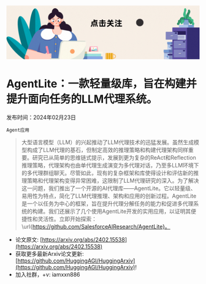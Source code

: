 ![](https://raw.githubusercontent.com/HuggingAGI/HuggingArxiv/main/imgs/follow2.gif)
# AgentLite：一款轻量级库，旨在构建并提升面向任务的LLM代理系统。
发布时间：2024年02月23日

`Agent应用`
> 大型语言模型（LLM）的兴起推动了LLM代理技术的迅猛发展。虽然生成模型构成了LLM代理的基石，但制定高效的推理策略和构建代理架构同样重要。研究已从简单的思维链式提示，发展到更为复杂的ReAct和Reflection推理策略，代理架构也由单代理生成演变为多代理对话，乃至多LLM环境下的多代理群组聊天。尽管如此，现有的复杂框架和库使得设计和评估新的推理策略和代理架构变得异常困难，这限制了LLM代理研究的深入。为了解决这一问题，我们推出了一个开源的AI代理库——AgentLite。它以轻量级、易用性为特点，简化了LLM代理推理、架构和应用的创新过程。AgentLite是一个以任务为中心的框架，旨在提升代理分解任务的能力和促进多代理系统的构建。我们还展示了几个使用AgentLite开发的实用应用，以证明其便捷性和灵活性。立即开始探索：\url{https://github.com/SalesforceAIResearch/AgentLite}。



- 论文原文: [https://arxiv.org/abs/2402.15538](https://arxiv.org/abs/2402.15538)
- 获取更多最新Arxiv论文更新: [https://github.com/HuggingAGI/HuggingArxiv](https://github.com/HuggingAGI/HuggingArxiv)!
- 加入社群，+v: iamxxn886